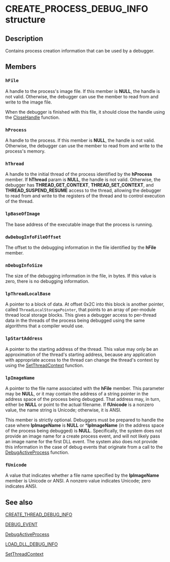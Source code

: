 # CREATE_PROCESS_DEBUG_INFO structure

## Description

Contains process creation information that can be used by a debugger.

## Members

### `hFile`

A handle to the process's image file. If this member is **NULL**, the handle is not
valid. Otherwise, the debugger can use the member to read from and write to the image file.

When the debugger is finished with this file, it should close the handle using the
[CloseHandle](https://learn.microsoft.com/windows/desktop/api/handleapi/nf-handleapi-closehandle) function.

### `hProcess`

A handle to the process. If this member is **NULL**, the handle is not valid.
Otherwise, the debugger can use the member to read from and write to the process's memory.

### `hThread`

A handle to the initial thread of the process identified by the **hProcess** member.
If **hThread** param is **NULL**, the handle is not valid.
Otherwise, the debugger has **THREAD_GET_CONTEXT**,
**THREAD_SET_CONTEXT**, and **THREAD_SUSPEND_RESUME** access to the
thread, allowing the debugger to read from and write to the registers of the thread and to control execution of
the thread.

### `lpBaseOfImage`

The base address of the executable image that the process is running.

### `dwDebugInfoFileOffset`

The offset to the debugging information in the file identified by the **hFile**
member.

### `nDebugInfoSize`

The size of the debugging information in the file, in bytes. If this value is zero, there is no debugging
information.

### `lpThreadLocalBase`

A pointer to a block of data. At offset 0x2C into this block is another pointer, called
`ThreadLocalStoragePointer`, that points to an array of per-module thread local storage
blocks. This gives a debugger access to per-thread data in the threads of the process being debugged using the
same algorithms that a compiler would use.

### `lpStartAddress`

A pointer to the starting address of the thread. This value may only be an approximation of the thread's
starting address, because any application with appropriate access to the thread can change the thread's context
by using the [SetThreadContext](https://learn.microsoft.com/windows/desktop/api/processthreadsapi/nf-processthreadsapi-setthreadcontext) function.

### `lpImageName`

A pointer to the file name associated with the **hFile** member. This parameter may be
**NULL**, or it may contain the address of a string pointer in the address space of the
process being debugged. That address may, in turn, either be **NULL** or point to the
actual filename. If **fUnicode** is a nonzero value, the name string is Unicode;
otherwise, it is ANSI.

This member is strictly optional. Debuggers must be prepared to handle the case where
**lpImageName** is **NULL** or
       ***lpImageName** (in the address space of the process being debugged) is
**NULL**. Specifically, the system does not provide an image name for a create process
event, and will not likely pass an image name for the first DLL event. The system also does not provide this
information in the case of debug events that originate from a call to the
[DebugActiveProcess](https://learn.microsoft.com/windows/desktop/api/debugapi/nf-debugapi-debugactiveprocess) function.

### `fUnicode`

A value that indicates whether a file name specified by the **lpImageName** member
is Unicode or ANSI. A nonzero value indicates Unicode; zero indicates ANSI.

## See also

[CREATE_THREAD_DEBUG_INFO](https://learn.microsoft.com/windows/desktop/api/minwinbase/ns-minwinbase-create_thread_debug_info)

[DEBUG_EVENT](https://learn.microsoft.com/windows/desktop/api/minwinbase/ns-minwinbase-debug_event)

[DebugActiveProcess](https://learn.microsoft.com/windows/desktop/api/debugapi/nf-debugapi-debugactiveprocess)

[LOAD_DLL_DEBUG_INFO](https://learn.microsoft.com/windows/desktop/api/minwinbase/ns-minwinbase-load_dll_debug_info)

[SetThreadContext](https://learn.microsoft.com/windows/desktop/api/processthreadsapi/nf-processthreadsapi-setthreadcontext)